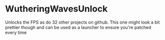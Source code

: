 # WutheringWavesUnlock
Unlocks the FPS as do 32 other projects on github. This one might look a bit prettier though and can be used as a launcher to ensure you're patched every time
